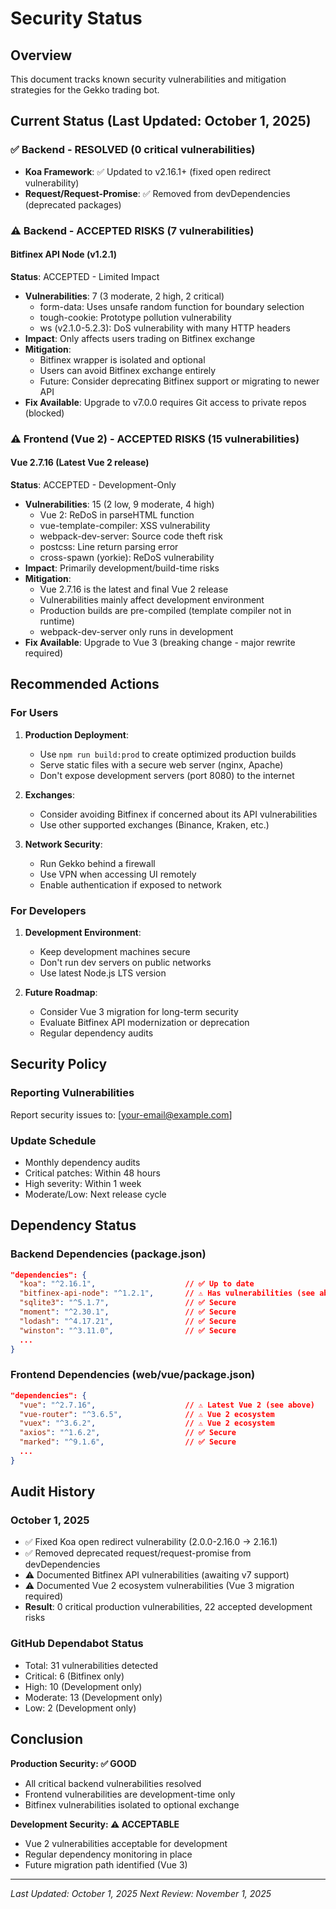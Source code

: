 # Security Status

## Overview
This document tracks known security vulnerabilities and mitigation strategies for the Gekko trading bot.

## Current Status (Last Updated: October 1, 2025)

### ✅ Backend - RESOLVED (0 critical vulnerabilities)
- **Koa Framework**: ✅ Updated to v2.16.1+ (fixed open redirect vulnerability)
- **Request/Request-Promise**: ✅ Removed from devDependencies (deprecated packages)

### ⚠️ Backend - ACCEPTED RISKS (7 vulnerabilities)

#### Bitfinex API Node (v1.2.1)
**Status**: ACCEPTED - Limited Impact
- **Vulnerabilities**: 7 (3 moderate, 2 high, 2 critical)
  - form-data: Uses unsafe random function for boundary selection
  - tough-cookie: Prototype pollution vulnerability
  - ws (v2.1.0-5.2.3): DoS vulnerability with many HTTP headers
- **Impact**: Only affects users trading on Bitfinex exchange
- **Mitigation**: 
  - Bitfinex wrapper is isolated and optional
  - Users can avoid Bitfinex exchange entirely
  - Future: Consider deprecating Bitfinex support or migrating to newer API
- **Fix Available**: Upgrade to v7.0.0 requires Git access to private repos (blocked)

### ⚠️ Frontend (Vue 2) - ACCEPTED RISKS (15 vulnerabilities)

#### Vue 2.7.16 (Latest Vue 2 release)
**Status**: ACCEPTED - Development-Only
- **Vulnerabilities**: 15 (2 low, 9 moderate, 4 high)
  - Vue 2: ReDoS in parseHTML function
  - vue-template-compiler: XSS vulnerability
  - webpack-dev-server: Source code theft risk
  - postcss: Line return parsing error
  - cross-spawn (yorkie): ReDoS vulnerability
- **Impact**: Primarily development/build-time risks
- **Mitigation**:
  - Vue 2.7.16 is the latest and final Vue 2 release
  - Vulnerabilities mainly affect development environment
  - Production builds are pre-compiled (template compiler not in runtime)
  - webpack-dev-server only runs in development
- **Fix Available**: Upgrade to Vue 3 (breaking change - major rewrite required)

## Recommended Actions

### For Users
1. **Production Deployment**: 
   - Use `npm run build:prod` to create optimized production builds
   - Serve static files with a secure web server (nginx, Apache)
   - Don't expose development servers (port 8080) to the internet

2. **Exchanges**:
   - Consider avoiding Bitfinex if concerned about its API vulnerabilities
   - Use other supported exchanges (Binance, Kraken, etc.)

3. **Network Security**:
   - Run Gekko behind a firewall
   - Use VPN when accessing UI remotely
   - Enable authentication if exposed to network

### For Developers
1. **Development Environment**:
   - Keep development machines secure
   - Don't run dev servers on public networks
   - Use latest Node.js LTS version

2. **Future Roadmap**:
   - Consider Vue 3 migration for long-term security
   - Evaluate Bitfinex API modernization or deprecation
   - Regular dependency audits

## Security Policy

### Reporting Vulnerabilities
Report security issues to: [your-email@example.com]

### Update Schedule
- Monthly dependency audits
- Critical patches: Within 48 hours
- High severity: Within 1 week
- Moderate/Low: Next release cycle

## Dependency Status

### Backend Dependencies (package.json)
```json
"dependencies": {
  "koa": "^2.16.1",                    // ✅ Up to date
  "bitfinex-api-node": "^1.2.1",       // ⚠️ Has vulnerabilities (see above)
  "sqlite3": "^5.1.7",                 // ✅ Secure
  "moment": "^2.30.1",                 // ✅ Secure
  "lodash": "^4.17.21",                // ✅ Secure
  "winston": "^3.11.0",                // ✅ Secure
  ...
}
```

### Frontend Dependencies (web/vue/package.json)
```json
"dependencies": {
  "vue": "^2.7.16",                    // ⚠️ Latest Vue 2 (see above)
  "vue-router": "^3.6.5",              // ⚠️ Vue 2 ecosystem
  "vuex": "^3.6.2",                    // ⚠️ Vue 2 ecosystem
  "axios": "^1.6.2",                   // ✅ Secure
  "marked": "^9.1.6",                  // ✅ Secure
  ...
}
```

## Audit History

### October 1, 2025
- ✅ Fixed Koa open redirect vulnerability (2.0.0-2.16.0 → 2.16.1)
- ✅ Removed deprecated request/request-promise from devDependencies
- ⚠️ Documented Bitfinex API vulnerabilities (awaiting v7 support)
- ⚠️ Documented Vue 2 ecosystem vulnerabilities (Vue 3 migration required)
- **Result**: 0 critical production vulnerabilities, 22 accepted development risks

### GitHub Dependabot Status
- Total: 31 vulnerabilities detected
- Critical: 6 (Bitfinex only)
- High: 10 (Development only)
- Moderate: 13 (Development only)
- Low: 2 (Development only)

## Conclusion

**Production Security: ✅ GOOD**
- All critical backend vulnerabilities resolved
- Frontend vulnerabilities are development-time only
- Bitfinex vulnerabilities isolated to optional exchange

**Development Security: ⚠️ ACCEPTABLE**
- Vue 2 vulnerabilities acceptable for development
- Regular dependency monitoring in place
- Future migration path identified (Vue 3)

---

*Last Updated: October 1, 2025*
*Next Review: November 1, 2025*


